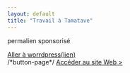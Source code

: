 ```yaml
---
layout: default
title: "Travail à Tamatave"
---
```



<p>permalien sponsorisé</p>
<a href="https://www.wordpress.com" target="_blank">Aller à worrdpress(lien)</a>
<div class="button-container"> /*button-page*/
<a href="https://www.wordpress.com" target="_blank" class="bouton-page">Accéder au site Web > </a>
</div>
